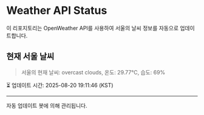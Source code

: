 
# Weather API Status

이 리포지토리는 OpenWeather API를 사용하여 서울의 날씨 정보를 자동으로 업데이트합니다.

## 현재 서울 날씨
> 서울의 현재 날씨: overcast clouds, 온도: 29.77°C, 습도: 69%

⏳ 업데이트 시간: 2025-08-20 19:11:46 (KST)

---
자동 업데이트 봇에 의해 관리됩니다.
